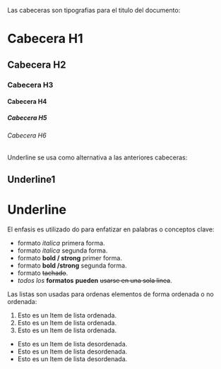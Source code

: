 Las cabeceras son tipografias para el titulo del documento:


# Cabecera H1
## Cabecera H2
### Cabecera H3
#### Cabecera H4
##### Cabecera H5
###### Cabecera H6

Underline se usa como alternativa a las anteriores cabeceras:

Underline1
-----------
Underline
==========

El enfasis es utilizado do para enfatizar en palabras o conceptos clave:

- formato *italica* primera forma.
- formato _italica_ segunda forma.
- formato **bold / strong** primer forma.
- formato __bold /strong__ segunda forma.
- formato ~~tachado~~.
- *todos* _los_ **formatos** __pueden__ ~~usarse en una sola linea~~. 

Las listas son usadas para ordenas elementos de forma ordenada o no ordenada:

1. Esto es un Item de lista ordenada.
2. Esto es un Item de lista ordenada.
3. Esto es un Item de lista ordenada.
- Esto es un Item de lista desordenada.
- Esto es un Item de lista desordenada.
- Esto es un Item de lista desordenada.
